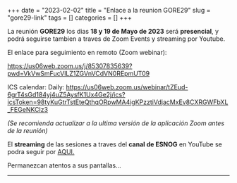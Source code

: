 +++ 
date = "2023-02-02"
title = "Enlace a la reunion GORE29"
slug = "gore29-link" 
tags = []
categories = []
+++

La reunión __GORE29__ los dias  __18 y 19 de Mayo de 2023__ será __presencial__, y podrá seguirse tambien a traves de Zoom Events y streaming por Youtube.

El enlace para seguimiento en remoto (Zoom webinar):

https://us06web.zoom.us/j/85307835639?pwd=VkVwSmFucVlLZ1ZGVnVCdVN0REpmUT09

ICS calendar: 
Daily: https://us06web.zoom.us/webinar/tZEud-6grT4sGd184yj4uZ5AysfK1Ux4Ge2j/ics?icsToken=98tyKuGtrTstEteQthqORpwMA4igKPzztiVdjacMxEv8CXRGWFbXL_FEGeNKCIz3

_(Se recomienda actualizar a la ultima versión de la aplicación Zoom antes de la reunión)_

El __streaming__ de las sesiones a traves del __canal de ESNOG__ en YouTube se podra seguir por [AQUI.](https://www.youtube.com/channel/UCgepgTRLFH3UGi4BGDN53cQ/live)

Permanezcan atentos a sus pantallas...

---------------------------
